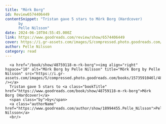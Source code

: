 ```yaml
---
title: "Mörk Borg"
id: Review6574406449
contentSnippet: "Tristan gave 5 stars to Mörk Borg (Hardcover)
      by
      Pelle Nilsson"
date: 2024-06-10T04:55:45.000Z
link: https://www.goodreads.com/review/show/6574406449
cover: https://i.gr-assets.com/images/S/compressed.photo.goodreads.com/books/1573591046l/48759118._MX50_.jpg
author: Pelle Nilsson
category: read
---
```


      
      <a href="/book/show/48759118-m-rk-borg"><img align="right" hspace="10" alt="Mörk Borg by Pelle Nilsson" title="Mörk Borg by Pelle Nilsson" src="https://i.gr-assets.com/images/S/compressed.photo.goodreads.com/books/1573591046l/48759118._MX50_.jpg" /></a>
      Tristan gave 5 stars to <a class="bookTitle" href="https://www.goodreads.com/book/show/48759118-m-rk-borg">Mörk Borg (Hardcover)</a>
      <span class="by">by</span>
      <a class="authorName" href="https://www.goodreads.com/author/show/18994455.Pelle_Nilsson">Pelle Nilsson</a>
      <br/>